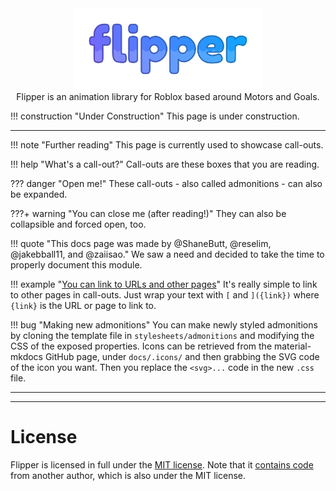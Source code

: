 <div align="center">
	<img src="img/logo.svg" width=60%>
	<br>
	Flipper is an animation library for Roblox based around Motors and Goals.
</div>

!!! construction "Under Construction"
    This page is under construction.

---

!!! note "Further reading"
    This page is currently used to showcase call-outs.

!!! help "What's a call-out?"
    Call-outs are these boxes that you are reading.

??? danger "Open me!"
    These call-outs - also called admonitions - can also be expanded.

???+ warning "You can close me (after reading!)"
    They can also be collapsible and forced open, too.

!!! quote "This docs page was made by @ShaneButt, @reselim, @jakebball11, and @zaiisao."
    We saw a need and decided to take the time to properly document this module.

!!! example "[You can link to URLs and other pages]()"
    It's really simple to link to other pages in call-outs. Just wrap your text with `[` and `]({link})` where `{link}` is the URL or page to link to.

!!! bug "Making new admonitions"
    You can make newly styled admonitions by cloning the template file in `stylesheets/admonitions` and modifying the CSS of the exposed properties. Icons can be retrieved from the material-mkdocs GitHub page, under `docs/.icons/` and then grabbing the SVG code of the icon you want. Then you replace the `<svg>...` code in the new `.css` file.

---

---

# License

Flipper is licensed in full under the [MIT license](https://github.com/Reselim/Flipper/blob/master/LICENSE). Note that it [contains code](https://github.com/Reselim/Flipper/blob/master/src/Spring.lua) from another author, which is also under the MIT license.
